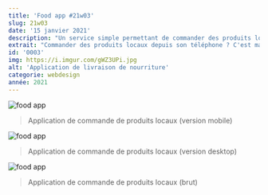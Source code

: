 ```yaml
---
title: 'Food app #21w03'
slug: 21w03
date: '15 janvier 2021'
description: "Un service simple permettant de commander des produits locaux de saison. Interface réalisée sur Figma avec une déclinaison en version application mobile."
extrait: "Commander des produits locaux depuis son téléphone ? C'est maintenant possible grâce à l'application VEG'TABLE."
id: '0003'
img: https://i.imgur.com/gWZ3UPi.jpg
alt: 'Application de livraison de nourriture'
categorie: webdesign
année: 2021
---
```


![food app](https://i.imgur.com/TDfqJOL.jpg)
>Application de commande de produits locaux (version mobile)

<div class="sep-50"></div>

![food app](https://i.imgur.com/tfJCgBy.jpg)
>Application de commande de produits locaux (version desktop)

<div class="sep-50"></div>

![food app](https://i.imgur.com/6ehuB13.jpg)
>Application de commande de produits locaux (brut)